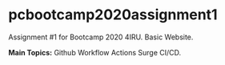 # pcbootcamp2020assignment1
Assignment #1 for Bootcamp 2020 4IRU. Basic Website.

<b>Main Topics:</b>
Github Workflow Actions
Surge
CI/CD.
